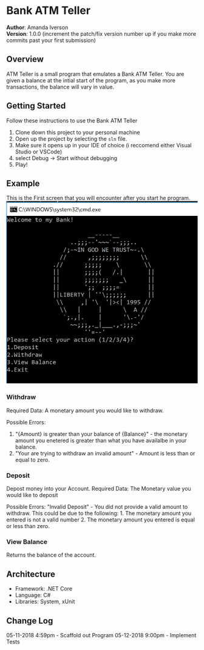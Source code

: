 # Bank ATM Teller

**Author**: Amanda Iverson <br />
**Version**: 1.0.0 (increment the patch/fix version number up if you make more commits past your first submission)

## Overview
ATM Teller is a small program that emulates a Bank ATM Teller. You are given a balance at the intial start of the program, as 
you make more transactions, the balance will vary in value. 

## Getting Started

Follow these instructions to use the Bank ATM Teller

1. Clone down this project to your personal machine
2. Open up the project  by selecting the `sln` file. 
3. Make sure it opens up in your IDE of choice (i reccomend either Visual Studio or VSCode)
4. select Debug -> Start without debugging
5. Play!

## Example
This is the First screen that you will encounter after you start he program. 
![ATMShow](ATMImage.PNG)


### Withdraw
Required Data: A monetary amount you would like to withdraw. <br/>

Possible Errors:
1. "{Amount} is greater than your balance of {Balance}" - the monetary amount you enetered is greater than what you have availalbe in your balance.
2. "Your are trying to withdraw an invalid amount" - Amount is less than or equal to zero.

### Deposit
Depost money into your Account.
Required Data: The Monetary value you would like to deposit

Possible Errors:
"Invalid Deposit" - You did not provide a valid amount to withdraw. This could be due to the following:
	1. The monetary amount you entered is not a valid number
	2. The monetary amount you entered is equal or less than zero.

### View Balance
Returns the balance of the account.


## Architecture
<!-- Provide a detailed description of the application design. What technologies (languages, libraries, etc) you're using, and any other relevant design information. -->
- Framework: .NET Core 
- Language: C#
- Libraries: System, xUnit

## Change Log

05-11-2018 4:59pm - Scaffold out Program
05-12-2018 9:00pm - Implement Tests